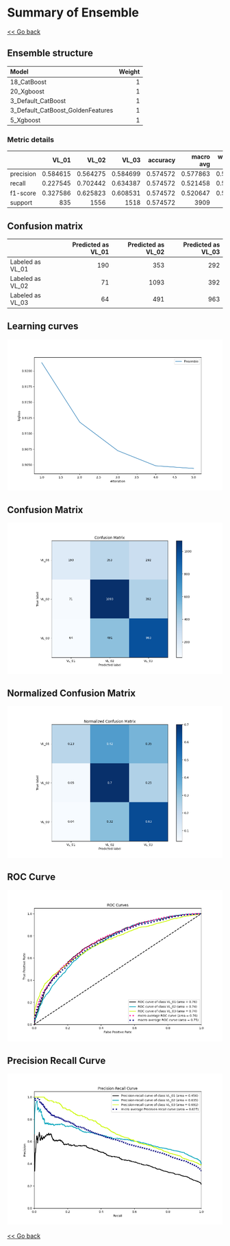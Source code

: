 # Summary of Ensemble

[<< Go back](../README.md)


## Ensemble structure
| Model                             |   Weight |
|:----------------------------------|---------:|
| 18_CatBoost                       |        1 |
| 20_Xgboost                        |        1 |
| 3_Default_CatBoost                |        1 |
| 3_Default_CatBoost_GoldenFeatures |        1 |
| 5_Xgboost                         |        1 |

### Metric details
|           |      VL_01 |       VL_02 |       VL_03 |   accuracy |   macro avg |   weighted avg |   logloss |
|:----------|-----------:|------------:|------------:|-----------:|------------:|---------------:|----------:|
| precision |   0.584615 |    0.564275 |    0.584699 |   0.574572 |    0.577863 |       0.576551 |  0.904425 |
| recall    |   0.227545 |    0.702442 |    0.634387 |   0.574572 |    0.521458 |       0.574572 |  0.904425 |
| f1-score  |   0.327586 |    0.625823 |    0.608531 |   0.574572 |    0.520647 |       0.555402 |  0.904425 |
| support   | 835        | 1556        | 1518        |   0.574572 | 3909        |    3909        |  0.904425 |


## Confusion matrix
|                  |   Predicted as VL_01 |   Predicted as VL_02 |   Predicted as VL_03 |
|:-----------------|---------------------:|---------------------:|---------------------:|
| Labeled as VL_01 |                  190 |                  353 |                  292 |
| Labeled as VL_02 |                   71 |                 1093 |                  392 |
| Labeled as VL_03 |                   64 |                  491 |                  963 |

## Learning curves
![Learning curves](learning_curves.png)
## Confusion Matrix

![Confusion Matrix](confusion_matrix.png)


## Normalized Confusion Matrix

![Normalized Confusion Matrix](confusion_matrix_normalized.png)


## ROC Curve

![ROC Curve](roc_curve.png)


## Precision Recall Curve

![Precision Recall Curve](precision_recall_curve.png)



[<< Go back](../README.md)
